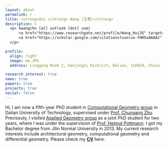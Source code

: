 ```yaml
---
layout: about
permalink: /
title: <strong>Hui </strong> Wang (王慧)</strong>
description: >
  <p> hwangchn [at] outlook [dot] com|
      <a href="https://www.researchgate.net/profile/Wang_Hui35" target="_blank" title="GitHub"><i class="fab fa-github"></i> Research Gate</a> |  
      <a href="https://scholar.google.com/citations?user=o-fHR5oAAAAJ" target="_blank" title="Google Scholar"><i class="ai ai-google-scholar"></i> Google Scholar</a>
  </p>

profile:
  align: right
  image: me.JPG
  address: Linggong Road 2, Ganjingzi District, Dalian, 116024, China

research_interest: true
news: true
papers: true
projects: true
social: false
---
```


Hi, I am now a fifth-year PhD student in <a href="https://math.dlut.edu.cn/English/About_us/Institutes.htm" target="\_blank"> Computational Geometry group</a> in Dalian University of Technology, supervised under <a href="http://faculty.dlut.edu.cn/zhu/zh_CN/index.htm" target="\_blank">Prof. Chungang Zhu</a>.
Previsouly, I visited <a href="https://www.geometrie.tuwien.ac.at/geom/ig/index.php" target="\_blank">Applied Geometry group</a> as a joint PhD student for two years, where I was
under the supervision of <a href="https://www.geometrie.tuwien.ac.at/geom/ig/pottmann/index.php" target="\_blank">Prof. Helmut Pottmann</a>.
I got my Bachelor degree from Jilin Normal University in 2013.
My current research interests include architectural geometry, computational geometry and differential geometry.
Please check my
<a href="https://WWmore.github.io/hwang/assets/pub/hwang-cv.pdf" target="\_blank"><b>CV</b></a> here.

<!--  Hi, I am now a joint PhD student in <a href="https://www.geometrie.tuwien.ac.at/geom/ig/index.php" target="\_blank">Applied Geometry group</a> under the supervision of <a href="https://www.geometrie.tuwien.ac.at/geom/ig/pottmann/index.php" target="\_blank">Prof. Helmut Pottmann</a>.
Before coming to Vienna, I studied in <a href="https://math.dlut.edu.cn/English/About_us/Institutes.htm" target="\_blank"> Computational Geometry group</a> in Dalian University of Technology, supervised under <a href="http://faculty.dlut.edu.cn/zhu/zh_CN/index.htm" target="\_blank">Prof. Chungang Zhu</a>.

My visiting research is supported by China Scholarship Council (CSC).-->

<!-- Hi, I am now a joint PhD student in TU Wien and Dalian University of Technology, supervised under <a href="https://www.geometrie.tuwien.ac.at/geom/ig/pottmann/index.php" target="\_blank">Prof. Helmut Pottmann</a> in <a href="https://www.geometrie.tuwien.ac.at/geom/ig/index.php" target="\_blank">Applied Geometry group</a> and <a href="http://faculty.dlut.edu.cn/zhu/zh_CN/index.htm" target="\_blank">Prof. Chungang Zhu</a> in <a href="https://math.dlut.edu.cn/English/About_us/Institutes.htm" target="\_blank">Computational Geometry group</a>.
My visiting research is supported by China Scholarship Council (CSC). -->

